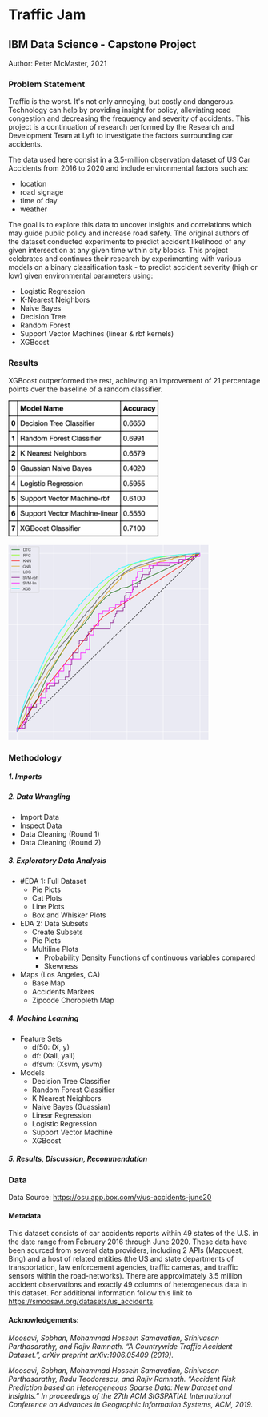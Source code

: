 # Traffic Jam

## IBM Data Science - Capstone Project

Author: Peter McMaster, 2021

### Problem Statement

Traffic is the worst. It's not only annoying, but costly and dangerous. Technology can help by providing insight for policy, alleviating road congestion and decreasing the frequency and severity of accidents. This project is a continuation of research performed by the Research and Development Team at Lyft to investigate the factors surrounding car accidents.

The data used here consist in a 3.5-million observation dataset of US Car Accidents from 2016 to 2020 and include environmental factors such as:

- location
- road signage
- time of day
- weather

The goal is to explore this data to uncover insights and correlations which may guide public policy and increase road safety. The original authors of the dataset conducted experiments to predict accident likelihood of any given intersection at any given time within city blocks. This project celebrates and continues their research by experimenting with various models on a binary classification task - to predict accident severity (high or low) given environmental parameters using:

- Logistic Regression
- K-Nearest Neighbors
- Naive Bayes
- Decision Tree
- Random Forest
- Support Vector Machines (linear & rbf kernels)
- XGBoost

### Results

XGBoost outperformed the rest, achieving an improvement of 21 percentage points over the baseline of a random classifier.

![Table of Model Accuracies](./assets/accuracies-comparison-table.png)

![Chart of Model ROC Curves](./assets/comparison-of-all-ROC-curves.png)

### Methodology

##### **1. Imports**

##### **2. Data Wrangling**

- Import Data
- Inspect Data
- Data Cleaning (Round 1)
- Data Cleaning (Round 2)

##### **3. Exploratory Data Analysis**

- #EDA 1: Full Dataset
  - Pie Plots
  - Cat Plots
  - Line Plots
  - Box and Whisker Plots
- EDA 2: Data Subsets
  - Create Subsets
  - Pie Plots
  - Multiline Plots
    - Probability Density Functions of continuous variables compared
    - Skewness
- Maps (Los Angeles, CA)
  - Base Map
  - Accidents Markers
  - Zipcode Choropleth Map

##### **4. Machine Learning**

- Feature Sets
  - df50: (X, y)
  - df: (Xall, yall)
  - dfsvm: (Xsvm, ysvm)
- Models
  - Decision Tree Classifier
  - Random Forest Classifier
  - K Nearest Neighbors
  - Naive Bayes (Guassian)
  - Linear Regression
  - Logistic Regression
  - Support Vector Machine
  - XGBoost

##### **5. Results, Discussion, Recommendation**

### Data

Data Source: https://osu.app.box.com/v/us-accidents-june20

#### Metadata

This dataset consists of car accidents reports within 49 states of the U.S. in the date range from February 2016 through June 2020. These data have been sourced from several data providers, including 2 APIs (Mapquest, Bing) and a host of related entities (the US and state departments of transportation, law enforcement agencies, traffic cameras, and traffic sensors within the road-networks). There are approximately 3.5 million accident observations and exactly 49 columns of heterogeneous data in this dataset. For additional information follow this link to https://smoosavi.org/datasets/us_accidents.

#### Acknowledgements:

<cite>Moosavi, Sobhan, Mohammad Hossein Samavatian, Srinivasan Parthasarathy, and Rajiv Ramnath. “A Countrywide Traffic Accident Dataset.”, arXiv preprint arXiv:1906.05409 (2019).</cite>

<cite>Moosavi, Sobhan, Mohammad Hossein Samavatian, Srinivasan Parthasarathy, Radu Teodorescu, and Rajiv Ramnath. “Accident Risk Prediction based on Heterogeneous Sparse Data: New Dataset and Insights.” In proceedings of the 27th ACM SIGSPATIAL International Conference on Advances in Geographic Information Systems, ACM, 2019.</cite>
